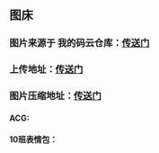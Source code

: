 ## 图床
### 图片来源于 我的码云仓库：[传送门](https://gitee.com/yilinya/imagebed/)
###    上传地址：[传送门](https://gitee.com/yilinya/imagebed/upload/master)
###    图片压缩地址：[传送门](https://docsmall.com/image-compress)

#### ACG:
#### 10班表情包：
